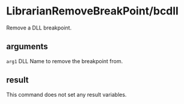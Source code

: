 # LibrarianRemoveBreakPoint/bcdll

Remove a DLL breakpoint.

## arguments

`arg1` DLL Name to remove the breakpoint from.

## result

This command does not set any result variables.
